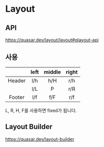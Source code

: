 # Layout

## API

https://quasar.dev/layout/layout#qlayout-api

## 사용

|        | left | middle | right |
| :----: | :--: | :----: | :---: |
| Header | l/h  |  h/H   |  r/h  |
|        | l/L  |   P    |  r/R  |
| Footer | l/f  |  f/F   |  r/f  |

L, R, H, F를 사용하면 fixed가 됩니다.

## Layout Builder

https://quasar.dev/layout-builder
